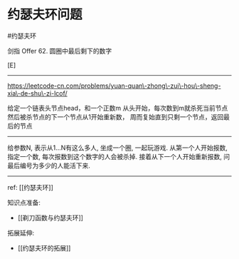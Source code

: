 # 约瑟夫环问题

#约瑟夫环

剑指 Offer 62. 圆圈中最后剩下的数字

[E]

---
   

https://leetcode-cn.com/problems/yuan-quan\-zhong\-zui\-hou\-sheng-xia\-de-shu\-zi-lcof/

给定一个链表头节点head，和一个正数m
从头开始，每次数到m就杀死当前节点
然后被杀节点的下一个节点从1开始重新数，
周而复始直到只剩一个节点，返回最后的节点

---

给参数N, 表示从1…N有这么多人, 坐成一个圈, 一起玩游戏. 从第一个人开始报数, 指定一个数, 每次报数到这个数字的人会被杀掉. 接着从下一个人开始重新报数, 问最后编号为多少的人能活下来.




---
ref: [[约瑟夫环]]


知识点准备:
- [[剃刀函数与约瑟夫环]]

拓展延伸:
- [[约瑟夫环的拓展]]
